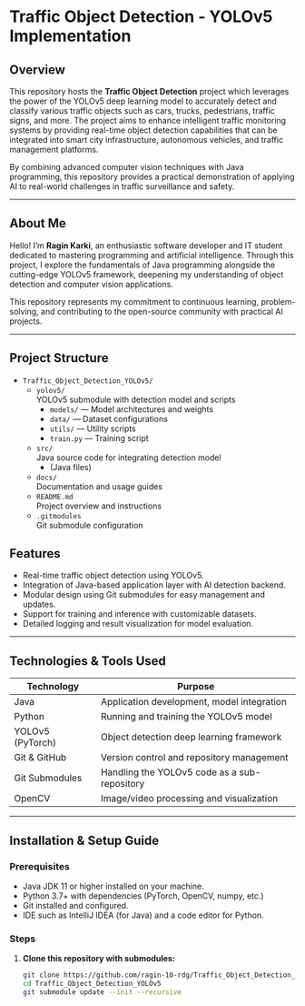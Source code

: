 # Traffic Object Detection - YOLOv5 Implementation

## Overview

This repository hosts the **Traffic Object Detection** project which leverages the power of the YOLOv5 deep learning model to accurately detect and classify various traffic objects such as cars, trucks, pedestrians, traffic signs, and more. The project aims to enhance intelligent traffic monitoring systems by providing real-time object detection capabilities that can be integrated into smart city infrastructure, autonomous vehicles, and traffic management platforms.

By combining advanced computer vision techniques with Java programming, this repository provides a practical demonstration of applying AI to real-world challenges in traffic surveillance and safety.

---

## About Me

Hello! I’m **Ragin Karki**, an enthusiastic software developer and IT student dedicated to mastering programming and artificial intelligence. Through this project, I explore the fundamentals of Java programming alongside the cutting-edge YOLOv5 framework, deepening my understanding of object detection and computer vision applications.

This repository represents my commitment to continuous learning, problem-solving, and contributing to the open-source community with practical AI projects.

---

## Project Structure

- `Traffic_Object_Detection_YOLOv5/`
  - `yolov5/`  
    YOLOv5 submodule with detection model and scripts  
    - `models/` — Model architectures and weights  
    - `data/` — Dataset configurations  
    - `utils/` — Utility scripts  
    - `train.py` — Training script  
  - `src/`  
    Java source code for integrating detection model  
    - (Java files)  
  - `docs/`  
    Documentation and usage guides  
  - `README.md`  
    Project overview and instructions  
  - `.gitmodules`  
    Git submodule configuration  

## Features

- Real-time traffic object detection using YOLOv5.
- Integration of Java-based application layer with AI detection backend.
- Modular design using Git submodules for easy management and updates.
- Support for training and inference with customizable datasets.
- Detailed logging and result visualization for model evaluation.

---

## Technologies & Tools Used

| Technology       | Purpose                                          |
|------------------|-------------------------------------------------|
| Java             | Application development, model integration      |
| Python           | Running and training the YOLOv5 model            |
| YOLOv5 (PyTorch) | Object detection deep learning framework         |
| Git & GitHub     | Version control and repository management        |
| Git Submodules   | Handling the YOLOv5 code as a sub-repository     |
| OpenCV           | Image/video processing and visualization         |

---

## Installation & Setup Guide

### Prerequisites

- Java JDK 11 or higher installed on your machine.
- Python 3.7+ with dependencies (PyTorch, OpenCV, numpy, etc.)
- Git installed and configured.
- IDE such as IntelliJ IDEA (for Java) and a code editor for Python.

### Steps

1. **Clone this repository with submodules:**

   ```bash
   git clone https://github.com/ragin-10-rdg/Traffic_Object_Detection_YOLOv5.git
   cd Traffic_Object_Detection_YOLOv5
   git submodule update --init --recursive
